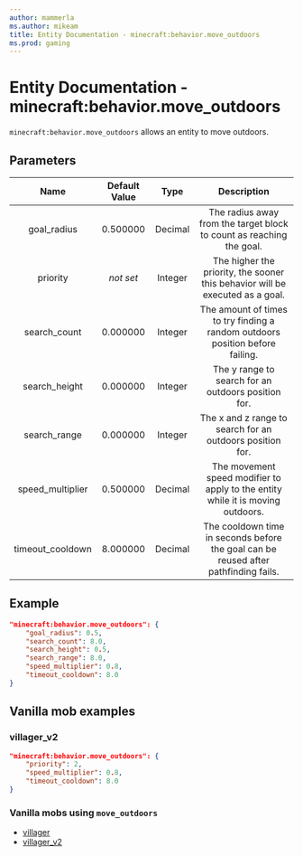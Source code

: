 ```yaml
---
author: mammerla
ms.author: mikeam
title: Entity Documentation - minecraft:behavior.move_outdoors
ms.prod: gaming
---
```


# Entity Documentation - minecraft:behavior.move_outdoors

`minecraft:behavior.move_outdoors` allows an entity to move outdoors.

## Parameters

| Name| Default Value| Type| Description |
|:-----------:|:-----------:|:-----------:|:-----------:|
| goal_radius| 0.500000| Decimal| The radius away from the target block to count as reaching the goal. |
|priority|*not set*|Integer|The higher the priority, the sooner this behavior will be executed as a goal.|
| search_count| 0.000000| Integer| The amount of times to try finding a random outdoors position before failing. |
| search_height| 0.000000| Integer| The y range to search for an outdoors position for. |
| search_range| 0.000000| Integer| The x and z range to search for an outdoors position for. |
| speed_multiplier| 0.500000| Decimal| The movement speed modifier to apply to the entity while it is moving outdoors. |
| timeout_cooldown| 8.000000| Decimal| The cooldown time in seconds before the goal can be reused after pathfinding fails. |

## Example

```json
"minecraft:behavior.move_outdoors": {
    "goal_radius": 0.5,
    "search_count": 8.0,
    "search_height": 0.5,
    "search_range": 8.0,
    "speed_multiplier": 0.8,
    "timeout_cooldown": 8.0
}
```

## Vanilla mob examples

### villager_v2

```json
"minecraft:behavior.move_outdoors": {
    "priority": 2,
    "speed_multiplier": 0.8,
    "timeout_cooldown": 8.0
}
```

### Vanilla mobs using `move_outdoors`

- [villager](../../../../Source/VanillaBehaviorPack_Snippets/entities/villager.md)
- [villager_v2](../../../../source/vanillabehaviorpack_snippets/entities/villager_v2.md)
